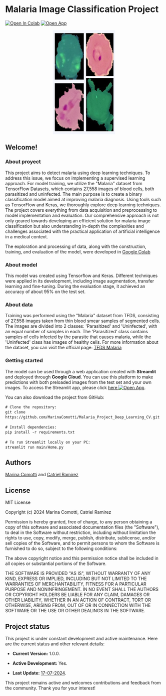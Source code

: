 # Malaria Image Classification Project 
[![Open In Colab](https://colab.research.google.com/assets/colab-badge.svg)](https://colab.research.google.com/drive/1iinCOe6eq2b1zEUP9jXvjjlSi2ryqFIx?usp=sharing)    [![Open App](https://static.streamlit.io/badges/streamlit_badge_black_white.svg)](https://malaria-computer-vision-7ji72rdula-rj.a.run.app)


<img src="./images_test_sample/collage_readme.png" alt="cells" style="max-width: 200px; height: 332px; display: block; margin: auto;">


## Welcome! 

### About proyect 
This project aims to detect malaria using deep learning techniques. To address this issue, we focus on implementing a supervised learning approach. For model training, we utilize the "Malaria" dataset from TensorFlow Datasets, which contains 27,558 images of blood cells, both parasitized and uninfected. The main purpose is to create a binary classification model aimed at improving malaria diagnosis.
Using tools such as TensorFlow and Keras, we thoroughly explore deep learning techniques. The project covers everything from data acquisition and preprocessing to model implementation and evaluation. Our comprehensive approach is not only geared towards developing an efficient solution for malaria image classification but also understanding in-depth the complexities and challenges associated with the practical application of artificial intelligence in a medical context.

The exploration and processing of data, along with the construction, training, and evaluation of the model, were developed in [Google Colab](https://colab.research.google.com/drive/1iinCOe6eq2b1zEUP9jXvjjlSi2ryqFIx?usp=sharing) 
### About model
This model was created using Tensorflow and Keras. Different techniques were applied in its development, including image augmentation, transfer learning and fine-tuning. During the evaluation stage, it achieved an accuracy of about 95% on the test set.

### About data
Training was performed using the "Malaria" dataset from TFDS, consisting of 27,558 images taken from thin blood smear samples of segmented cells. The images are divided into 2 classes: 'Parasitized' and 'Uninfected', with an equal number of samples in each. The 'Parasitized' class contains samples of cells infected by the parasite that causes malaria, while the 'Uninfected' class has images of healthy cells. For more information about the dataset, you can visit the official page: [TFDS Malaria](https://www.tensorflow.org/datasets/catalog/malaria)

### Getting started
The model can be used through a web application created with **Streamlit** and deployed through **Google Cloud**. You can use this platform to make predictions with both preloaded images from the test set and your own images. To access the Streamlit app, please click [here <img src="https://www.vectorlogo.zone/logos/google_cloud/google_cloud-icon.svg" width="15" alt="Open App"/>](https://malaria-computer-vision-7ji72rdula-rj.a.run.app). 

You can also download the project from GitHub:

``` 
# Clone the repository:
git clone https://github.com/MarinaComotti/Malaria_Project_Deep_Learning_CV.git

# Install dependencies:
pip install -r requirements.txt

# To run Streamlit locally on your PC:
streamlit run main/Home.py
```

## Authors

[Marina Comotti](https://github.com/MarinaComotti) and [Catriel Ramirez](https://github.com/catrielramirez)


## License
MIT License

Copyright (c) 2024 Marina Comotti, Catriel Ramirez

Permission is hereby granted, free of charge, to any person obtaining a copy of this software and associated documentation files (the "Software"), to deal in the Software without restriction, including without limitation the rights to use, copy, modify, merge, publish, distribute, sublicense, and/or sell copies of the Software, and to permit persons to whom the Software is furnished to do so, subject to the following conditions:

The above copyright notice and this permission notice shall be included in all copies or substantial portions of the Software.

THE SOFTWARE IS PROVIDED "AS IS", WITHOUT WARRANTY OF ANY KIND, EXPRESS OR IMPLIED, INCLUDING BUT NOT LIMITED TO THE WARRANTIES OF MERCHANTABILITY, FITNESS FOR A PARTICULAR PURPOSE AND NONINFRINGEMENT. IN NO EVENT SHALL THE AUTHORS OR COPYRIGHT HOLDERS BE LIABLE FOR ANY CLAIM, DAMAGES OR OTHER LIABILITY, WHETHER IN AN ACTION OF CONTRACT, TORT OR OTHERWISE, ARISING FROM, OUT OF OR IN CONNECTION WITH THE SOFTWARE OR THE USE OR OTHER DEALINGS IN THE SOFTWARE.


## Project status
This project is under constant development and active maintenance. Here are the current status and other relevant details:

- **Current Version:** 1.0.0.

- **Active Development:** Yes.

- **Last Update:** [17-07-2024](https://github.com/MarinaComotti/Malaria_Project_Deep_Learning_CV.git).

This project remains active and welcomes contributions and feedback from the community. Thank you for your interest!

